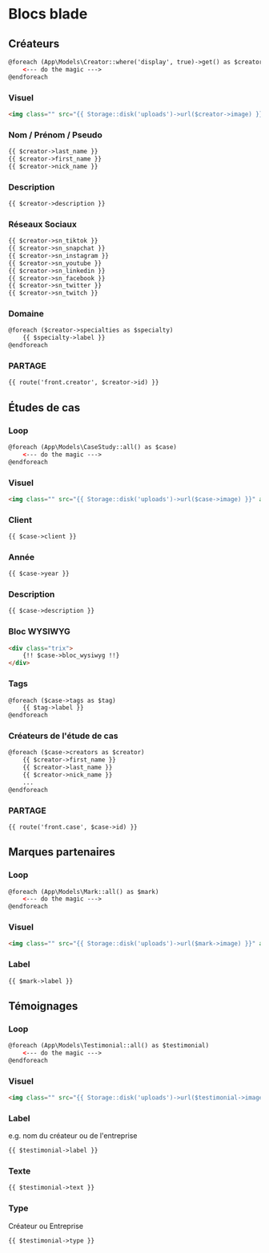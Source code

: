 
# __Blocs blade__

## Créateurs
```html
@foreach (App\Models\Creator::where('display', true)->get() as $creator)
    <--- do the magic --->
@endforeach
```

### Visuel
```html
<img class="" src="{{ Storage::disk('uploads')->url($creator->image) }}" alt="">
```

### Nom / Prénom / Pseudo
```html
{{ $creator->last_name }}
{{ $creator->first_name }}
{{ $creator->nick_name }}
```

### Description
```html
{{ $creator->description }}
```

### Réseaux Sociaux
```html
{{ $creator->sn_tiktok }}
{{ $creator->sn_snapchat }}
{{ $creator->sn_instagram }}
{{ $creator->sn_youtube }}
{{ $creator->sn_linkedin }}
{{ $creator->sn_facebook }}
{{ $creator->sn_twitter }}
{{ $creator->sn_twitch }}
```

### Domaine
```html
@foreach ($creator->specialties as $specialty)
    {{ $specialty->label }}
@endforeach
```

### PARTAGE
```html
{{ route('front.creator', $creator->id) }}
```


## Études de cas

### Loop
```html
@foreach (App\Models\CaseStudy::all() as $case)
    <--- do the magic --->
@endforeach
```

### Visuel
```html
<img class="" src="{{ Storage::disk('uploads')->url($case->image) }}" alt="">
```
    
### Client
```html
{{ $case->client }}
```
    
### Année
```html
{{ $case->year }}
```
    
### Description
```html
{{ $case->description }}
```

### Bloc WYSIWYG
```html
<div class="trix">
    {!! $case->bloc_wysiwyg !!}
</div>
```

### Tags
```html
@foreach ($case->tags as $tag)
    {{ $tag->label }}
@endforeach
```

### Créateurs de l'étude de cas
```html
@foreach ($case->creators as $creator)
    {{ $creator->first_name }}
    {{ $creator->last_name }}
    {{ $creator->nick_name }}
    ...
@endforeach
```

### PARTAGE
```html
{{ route('front.case', $case->id) }}
```


## Marques partenaires

### Loop
```html
@foreach (App\Models\Mark::all() as $mark)
    <--- do the magic --->
@endforeach
```

### Visuel
```html
<img class="" src="{{ Storage::disk('uploads')->url($mark->image) }}" alt="">
```

### Label
```html
{{ $mark->label }}
```


## Témoignages

### Loop
```html
@foreach (App\Models\Testimonial::all() as $testimonial)
    <--- do the magic --->
@endforeach
```

### Visuel
```html
<img class="" src="{{ Storage::disk('uploads')->url($testimonial->image) }}" alt="">
```

### Label
e.g. nom du créateur ou de l'entreprise
```html
{{ $testimonial->label }}
```

### Texte
```html
{{ $testimonial->text }}
```

### Type
Créateur ou Entreprise
```html
{{ $testimonial->type }}
```
